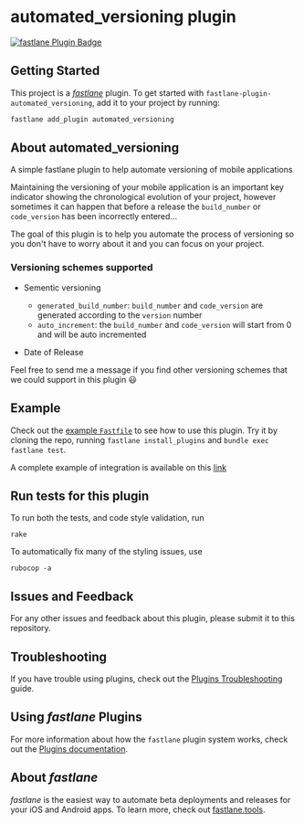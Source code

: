 # automated_versioning plugin

[![fastlane Plugin Badge](https://rawcdn.githack.com/fastlane/fastlane/master/fastlane/assets/plugin-badge.svg)](https://rubygems.org/gems/fastlane-plugin-automated_versioning)

## Getting Started

This project is a [_fastlane_](https://github.com/fastlane/fastlane) plugin. To get started with `fastlane-plugin-automated_versioning`, add it to your project by running:

```bash
fastlane add_plugin automated_versioning
```

## About automated_versioning

A simple fastlane plugin to help automate versioning of mobile applications


Maintaining the versioning of your mobile application is an important key indicator showing the chronological evolution of your project, however sometimes it can happen that before a release the `build_number` or `code_version` has been incorrectly entered...

The goal of this plugin is to help you automate the process of versioning so you don't have to worry about it and you can focus on your project.

### Versioning schemes supported

- Sementic versioning

  - `generated_build_number`: `build_number` and `code_version` are generated according to the `version` number
  - `auto_increment`: the `build_number` and `code_version` will start from 0 and will be auto incremented

- Date of Release

Feel free to send me a message if you find other versioning schemes that we could support in this plugin 😃

## Example

Check out the [example `Fastfile`](fastlane/Fastfile) to see how to use this plugin. Try it by cloning the repo, running `fastlane install_plugins` and `bundle exec fastlane test`.

A complete example of integration is available on this [link](https://github.com/Vikmanatus/fastlane-versioning-example)

## Run tests for this plugin

To run both the tests, and code style validation, run

```
rake
```

To automatically fix many of the styling issues, use

```
rubocop -a
```

## Issues and Feedback

For any other issues and feedback about this plugin, please submit it to this repository.

## Troubleshooting

If you have trouble using plugins, check out the [Plugins Troubleshooting](https://docs.fastlane.tools/plugins/plugins-troubleshooting/) guide.

## Using _fastlane_ Plugins

For more information about how the `fastlane` plugin system works, check out the [Plugins documentation](https://docs.fastlane.tools/plugins/create-plugin/).

## About _fastlane_

_fastlane_ is the easiest way to automate beta deployments and releases for your iOS and Android apps. To learn more, check out [fastlane.tools](https://fastlane.tools).

